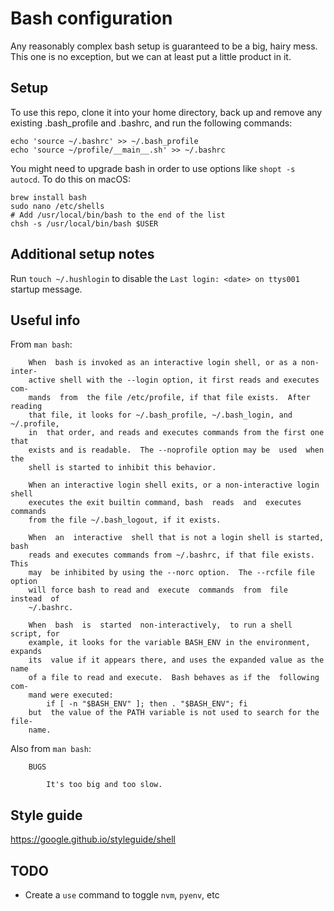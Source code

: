 # Bash configuration

Any reasonably complex bash setup is guaranteed to be a big, hairy mess. This
one is no exception, but we can at least put a little product in it.


## Setup

To use this repo, clone it into your home directory, back up and remove any
existing .bash_profile and .bashrc, and run the following commands:

    echo 'source ~/.bashrc' >> ~/.bash_profile
    echo 'source ~/profile/__main__.sh' >> ~/.bashrc

You might need to upgrade bash in order to use options like `shopt -s autocd`. To do this on macOS:

    brew install bash
    sudo nano /etc/shells
    # Add /usr/local/bin/bash to the end of the list
    chsh -s /usr/local/bin/bash $USER


## Additional setup notes

Run `touch ~/.hushlogin` to disable the `Last login: <date> on ttys001` startup message.


## Useful info

From `man bash`:

        When  bash is invoked as an interactive login shell, or as a non-inter-
        active shell with the --login option, it first reads and executes  com-
        mands  from  the file /etc/profile, if that file exists.  After reading
        that file, it looks for ~/.bash_profile, ~/.bash_login, and ~/.profile,
        in  that order, and reads and executes commands from the first one that
        exists and is readable.  The --noprofile option may be  used  when  the
        shell is started to inhibit this behavior.

        When an interactive login shell exits, or a non-interactive login shell
        executes the exit builtin command, bash  reads  and  executes  commands
        from the file ~/.bash_logout, if it exists.

        When  an  interactive  shell that is not a login shell is started, bash
        reads and executes commands from ~/.bashrc, if that file exists.   This
        may  be inhibited by using the --norc option.  The --rcfile file option
        will force bash to read and  execute  commands  from  file  instead  of
        ~/.bashrc.

        When  bash  is  started  non-interactively,  to run a shell script, for
        example, it looks for the variable BASH_ENV in the environment, expands
        its  value if it appears there, and uses the expanded value as the name
        of a file to read and execute.  Bash behaves as if the  following  com-
        mand were executed:
            if [ -n "$BASH_ENV" ]; then . "$BASH_ENV"; fi
        but  the value of the PATH variable is not used to search for the file-
        name.

Also from `man bash`:

        BUGS

            It's too big and too slow.


## Style guide

https://google.github.io/styleguide/shell


## TODO

- Create a `use` command to toggle `nvm`, `pyenv`, etc
